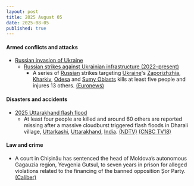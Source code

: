 ```yaml
---
layout: post
title: 2025 August 05
date: 2025-08-05
published: true
---
```



#### Armed conflicts and attacks

* [Russian invasion of Ukraine](https://en.wikipedia.org/wiki/Russian_invasion_of_Ukraine "Russian invasion of Ukraine")
  * [Russian strikes against Ukrainian infrastructure (2022–present)](https://en.wikipedia.org/wiki/Russian_strikes_against_Ukrainian_infrastructure_%282022%E2%80%93present%29 "Russian strikes against Ukrainian infrastructure (2022–present)")
    * A series of [Russian](https://en.wikipedia.org/wiki/Russia "Russia") strikes targeting [Ukraine](https://en.wikipedia.org/wiki/Ukraine "Ukraine")'s [Zaporizhzhia](https://en.wikipedia.org/wiki/Zaporizhzhia_Oblast "Zaporizhzhia Oblast"), [Kharkiv](https://en.wikipedia.org/wiki/Kharkiv_Oblast "Kharkiv Oblast"), [Odesa](https://en.wikipedia.org/wiki/Odesa_Oblast "Odesa Oblast") and [Sumy Oblasts](https://en.wikipedia.org/wiki/Sumy_Oblast "Sumy Oblast") kills at least five people and injures 13 others. [(Euronews)](https://www.euronews.com/my-europe/2025/08/05/at-least-five-killed-in-intense-russian-strikes-hit-kharkiv-and-zaporizhzhia-regions)

#### Disasters and accidents

* [2025 Uttarakhand flash flood](https://en.wikipedia.org/wiki/2025_Uttarakhand_flash_flood "2025 Uttarakhand flash flood")
  * At least four people are killed and around 60 others are reported missing after a massive cloudburst triggered flash floods in Dharali village, [Uttarkashi](https://en.wikipedia.org/wiki/Uttarkashi "Uttarkashi"), [Uttarakhand](https://en.wikipedia.org/wiki/Uttarakhand "Uttarakhand"), [India](https://en.wikipedia.org/wiki/India "India"). [(NDTV)](https://www.news18.com/amp/india/uttarkashi-flash-flood-sdrf-ndrf-deployed-after-cloudburst-in-dharali-many-feared-trapped-9485812.html) [(CNBC TV18)](https://www.cnbctv18.com/india/uttarkashi-khir-ganga-river-flash-flood-live-updates-tharali-village-harsil-rescue-operations-disaster-cloud-burst-liveblog-19648879.htm)

#### Law and crime

* A court in Chișinău has sentenced the head of Moldova’s autonomous Gagauzia region, Yevgenia Gutsul, to seven years in prison for alleged violations related to the financing of the banned opposition Șor Party.[(Caliber)](https://caliber.az/en/post/moldova-jails-gagauzia-governor-for-7-years)
